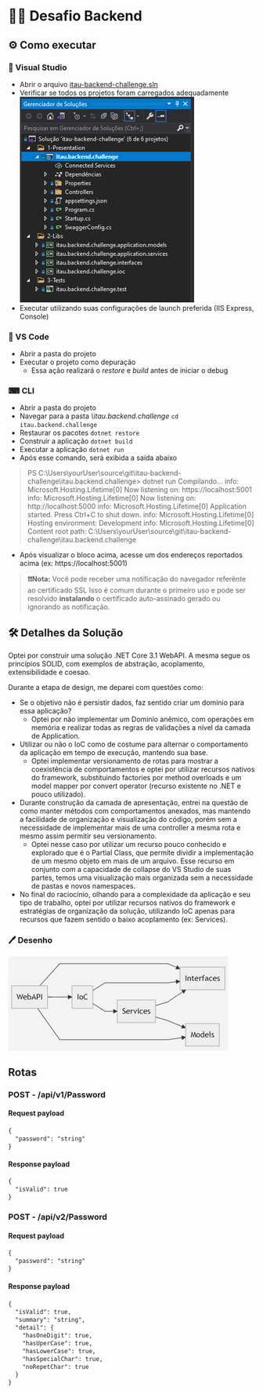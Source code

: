 # 🐱‍💻 Desafio Backend 

## ⚙ Como executar
### 🔧 Visual Studio
- Abrir o arquivo [itau-backend-challenge.sln](https://github.com/wsalmi/it-be-challenger/blob/master/itau-backend-challenge.sln)
- Verificar se todos os projetos foram carregados adequadamente<br/>
![Solution explorer](readme-assets/devenv_Rkm7H1zLGX.png?raw=true "Solution explorer")
- Executar utilizando suas configurações de launch preferida (IIS Express, Console)

### 🔨 VS Code
- Abrir a pasta do projeto
- Executar o projeto como depuração
	- Essa ação realizará o *restore* e *build* antes de iniciar o debug

### ⌨ CLI
- Abrir a pasta do projeto
- Navegar para a pasta *\itau.backend.challenge* `cd itau.backend.challenge`
- Restaurar os pacotes `dotnet restore`
- Construir a aplicação `dotnet build`
- Executar a aplicação `dotnet run`
- Após esse comando, será exibida a saída abaixo

> PS C:\Users\yourUser\source\git\itau-backend-challenge\itau.backend.challenge> dotnet run
Compilando...
info: Microsoft.Hosting.Lifetime[0]
      Now listening on: https://localhost:5001
info: Microsoft.Hosting.Lifetime[0]
      Now listening on: http://localhost:5000
info: Microsoft.Hosting.Lifetime[0]
      Application started. Press Ctrl+C to shut down.
info: Microsoft.Hosting.Lifetime[0]
      Hosting environment: Development
info: Microsoft.Hosting.Lifetime[0]
      Content root path: C:\Users\yourUser\source\git\itau-backend-challenge\itau.backend.challenge
      
- Após visualizar o bloco acima, acesse um dos endereços reportados acima (ex: https://localhost:5001)
> **❗❗Nota:** Você pode receber uma notificação do navegador referênte ao certificado SSL
> Isso é comum durante o primeiro uso e pode ser resolvido **instalando** o certificado auto-assinado gerado ou ignorando as notificação.

## 🛠 Detalhes da Solução

Optei por construir uma solução .NET Core 3.1 WebAPI.
A mesma segue os princípios SOLID, com exemplos de abstração, acoplamento, extensibilidade e coesao.

Durante a etapa de design, me deparei com questões como:
- Se o objetivo não é persistir dados, faz sentido criar um domínio para essa aplicação?
	- Optei por não implementar um Dominío anêmico, com operações em memória e realizar todas as regras de validações a nível da camada de Application.
- Utilizar ou não o IoC como de costume para alternar o comportamento da aplicação em tempo de execução, mantendo sua base.
	- Optei implementar versionamento de rotas para mostrar a coexistência de comportamentos e optei por utilizar recursos nativos do framework, substituindo factories por method overloads e um model mapper por convert operator (recurso existente no .NET e pouco utilizado).
- Durante construção da camada de apresentação, entrei na questão de como manter métodos com comportamentos anexados, mas mantendo a facilidade de organização e visualização do código, porém sem a necessidade de implementar mais de uma controller a mesma rota e mesmo assim permitir seu versionamento.
	- Optei nesse caso por utilizar um recurso pouco conhecido e explorado que é o Partial Class, que permite dividir a implementação de um mesmo objeto em mais de um arquivo.
	Esse recurso em conjunto com a capacidade de collapse do VS Studio de suas partes, temos uma visualização mais organizada sem a necessidade de pastas e novos namespaces.
- No final do raciocínio, olhando para a complexidade da aplicação e seu tipo de trabalho, optei por utilizar recursos nativos do framework e estratégias de organização da solução, utilizando IoC apenas para recursos que fazem sentido o baixo acoplamento (ex: Services).

### 🖊 Desenho
![Alt text](readme-assets/msedge_etk7JToa0V.png?raw=true "Solution explorer")

## Rotas
### POST - /api/v1/Password
#### Request payload
```
{
  "password": "string"
}
```
#### Response payload
```
{
  "isValid": true
}
```
### POST - /api/v2/Password
#### Request payload
```
{
  "password": "string"
}
```
#### Response payload
```
{
  "isValid": true,
  "summary": "string",
  "detail": {
    "hasOneDigit": true,
    "hasUperCase": true,
    "hasLowerCase": true,
    "hasSpecialChar": true,
    "noRepetChar": true
  }
}
```
